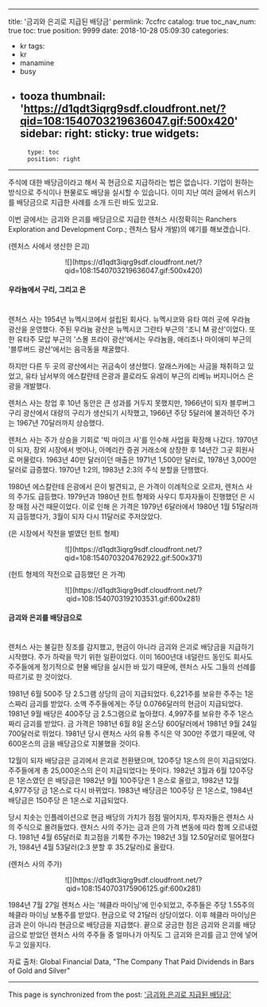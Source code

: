 
---
title: '금괴와 은괴로 지급된 배당금'
permlink: 7ccfrc
catalog: true
toc_nav_num: true
toc: true
position: 9999
date: 2018-10-28 05:09:30
categories:
- kr
tags:
- kr
- manamine
- busy
- tooza
thumbnail: 'https://d1qdt3iqrg9sdf.cloudfront.net/?qid=108:1540703219636047.gif:500x420'
sidebar:
    right:
        sticky: true
widgets:
    -
        type: toc
        position: right
---


주식에 대한 배당금이라고 해서 꼭 현금으로 지급하라는 법은 없습니다. 기업이 원하는 방식으로 주식이나 현물로도 배당을 실시할 수 있습니다. 이미 지난 여러 글에서 위스키를 배당금으로 지급한 사례를 소개 드린 바도 있고요.
  
이번 글에서는 금괴와 은괴를 배당금으로 지급한 렌처스 사(정확히는 Ranchers Exploration and Development Corp.; 렌처스 탐사 개발)의 얘기를 해보겠습니다.
  
(렌처스 사에서 생산한 은괴)
<center>
![](https://d1qdt3iqrg9sdf.cloudfront.net/?qid=108:1540703219636047.gif:500x420)
</center>
  
#### 우라늄에서 구리, 그리고 은
#  
렌처스 사는 1954년 뉴멕시코에서 설립된 회사다. 뉴멕시코와 유타 여러 곳에 우라늄 광산을 운영했다. 주된 우라늄 광산은 뉴멕시코 그란타 부근의 '조니 M 광산'이었다. 또한 유타주 모압 부근의 '스몰 프라이 광산'에서는 우라늄을, 애리조나 마이애미 부근의 '블루버드 광산'에서는 음극동을 채굴했다. 
  
하지만 다른 두 곳의 광산에서는 귀금속이 생산했다. 알래스카에는 사금을 채취하고 있었고, 유타 남서부의 에스칼란테 은광과 콜로라도 유레이 부근의 리베뉴 버지니어스 은광을 개발했다.
  
렌처스 사는 창업 후 10년 동안은 큰 성과를 거두지 못했지만, 1966년이 되자 블루버그 구리 광산에서 대량의 구리가 생산되기 시작했고, 1966년 주당 5달러에 불과하던 주가는 1967년 70달러까지 상승했다. 
  
렌처스 사는 주가 상승을 기회로 '빅 마이크 사'를 인수해 사업을 확장해 나갔다. 1970년이 되자, 장외 시장에서 벗어나, 아메리칸 증권 거래소에 상장한 후 14년간 그곳 회원사로 머물렀다. 1963년 40만 달러이던 매출은 1971년 1,500만 달러로, 1978년 3,000만 달러로 급증했다. 1970년 1:2의, 1983년 2:3의 주식 분할을 단행했다.
 
1980년 에스칼란테 은광에서 은이 발견되고, 은 가격이 이례적으로 오르자, 렌처스 사의 주가도 급등했다. 1979년과 1980년 헌트 형제와 사우디 투자자들이 진행했던 은 시장 매점 사건 때문이었다. 이로 인해 은 가격은 1979년 6달러에서 1980년 1월 51달러까지 급등했다가, 3월이 되자 다시 11달러로 주저앉았다. 
  
(은 시장에서 작전을 벌였던 헌트 형제)
<center>
![](https://d1qdt3iqrg9sdf.cloudfront.net/?qid=108:1540703204762922.gif:500x371)
</center>
  
(헌트 형제의 작전으로 급등했던 은 가격)
<center>
![](https://d1qdt3iqrg9sdf.cloudfront.net/?qid=108:1540703192103531.gif:600x281)
</center>
  
#### 금괴와 은괴를 배당금으로
#  
렌처스 사는 불길한 징조를 감지했고, 현금이 아니라 금괴와 은괴로 배당금을 지급하기 시작했다. 주가 하락을 막기 위한 일환이었다. 이미 1600년대 네덜란드 동인도 회사도 주주들에게 정기적으로 현물 배당을 실시한 바 있기 때문에, 렌처스 사도 그들의 선례를 따르기로 한 것이었다. 
  
1981년 6월 500주 당 2.5그램 상당의 금이 지급되었다. 6,221주를 보유한 주주는 1온스짜리 금괴를 받았다. 소액 주주들에게는 주당 0.0766달러의 현금이 지급되었다. 1981년 9월 배당은 400주당 금 2.5그램으로 높아졌다. 4,997주를 보유한 주주 1온스짜리 금괴를 받았다. 금 가격은 1981년 6월 8일 온스당 600달러에서 1981년 9월 24일 700달러로 뛰었다. 1981년 당시 랜처스 사의 유통 주식은 약 300만 주였기 때문에, 약 600온스의 금을 배당금으로 지불했을 것이다.
    
12월이 되자 배당금은 금괴에서 은괴로 전환됐으며, 120주당 1온스의 은이 지급되었다. 주주들에게 총 25,000온스의 은이 지급되었다는 뜻이다. 1982년 3월과 6월 120주당은 1온스였던 은 배당금은 1982년 9월 100주당은 1 온스로 올랐고, 1982년 12월 4,977주당 금 1온스로 다시 바뀌었다. 1983년 배당금은 100주당 은 1온스로, 1984년 배당금은 150주당 은 1온스로 지급되었다.
    
당시 치솟는 인플레이션으로 현금 배당의 가치가 점점 떨어지자, 투자자들은 렌처스 사의 주식으로 몰려들었다. 렌처스 사의 주가는 금과 은의 가격 변동에 따라 함께 오르내렸다. 1981년 4월 65달러로 최고점을 기록한 주가는 1982년 3월 12.50달러로 떨어졌다가, 1984년 4월 53달러(2:3 분할 후 35.2달러)로 올랐다.
  
(렌처스 사의 주가)
<center>	
![](https://d1qdt3iqrg9sdf.cloudfront.net/?qid=108:1540703175906125.gif:600x281)	
</center>
  
1984년 7월 27일 렌처스 사는 '헤클라 마이닝'에 인수되었고, 주주들은 주당 1.55주의 헤클라 마이닝 보통주를 받았다. 현금으로 약 21달러 상당이었다. 이후 헤클라 마이닝은 금과 은이 아니라 현금으로 배당금을 지급했다. 끝으로 궁금한 점은 금괴와 은괴를 배당금으로 받았던 렌처스 사의 주주들 중 얼마나가 아직도 그 금괴와 은괴를 금고 안에 넣어두고 있을지다. 
  
자료 출처: Global Financial Data, "The Company That Paid Dividends in Bars of Gold and Silver"

- - -

This page is synchronized from the post: ['금괴와 은괴로 지급된 배당금'](https://steemit.com/@pius.pius/7ccfrc)
